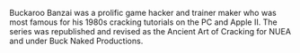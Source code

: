 Buckaroo Banzai was a prolific game hacker and trainer maker who was most famous for his 1980s cracking tutorials on the PC and Apple II. The series was republished and revised as the Ancient Art of Cracking for NUEA and under Buck Naked Productions.